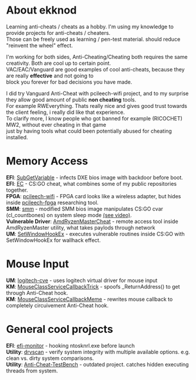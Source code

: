 # About ekknod
Learning anti-cheats / cheats as a hobby. I'm using my knowledge to provide projects for anti-cheats / cheaters.  
Those can be freely used as learning / pen-test material. should reduce "reinvent the wheel" effect.

I'm working for both sides, Anti-Cheating/Cheating both requires the same creativity. Both are cool up to certain point.  
VAC/EAC/Vanguard are good examples of cool anti-cheats, because they are really **effective** and not going to  
block you forever for bad decisions you have made.  

I did try Vanguard Anti-Cheat with pcileech-wifi project, and to my surprise they allow good amount of public **non cheating** tools.  
For example RWEverything. Thats really nice and gives good trust towards the client feeling, i really did like that experience.  
To clarify more, I know people who got banned for example (RICOCHET) MW2, without ever cheating in that game  
just by having tools what could been potentially abused for cheating installed.


# Memory Access  
**EFI**: [SubGetVariable](https://github.com/ekknod/SubGetVariable) - infects DXE bios image with backdoor before boot.  
**EFI**: [EC](https://github.com/ekknod/EC) - CS:GO cheat, what combines some of my public repositories together.  
**FPGA**: [pcileech-wifi](https://github.com/ekknod/pcileech-wifi) - FPGA card looks like a wireless adapter, but hides inside [pcileech-fpga](https://github.com/ufrisk/pcileech-fpga) researching tool.  
**SMM**: [smm](https://github.com/ekknod/smm) - modified SMM bios image manipulates CS:GO cvar (cl_countbones) on system sleep mode [(see video)](https://streamable.com/58y7zz).  
**Vulnerable Driver**: [AmdRyzenMasterCheat](https://github.com/ekknod/AmdRyzenMasterCheat) - remote access tool inside AmdRyzenMaster utility, what takes paylods through network  
**UM**: [SetWindowHookEx](https://github.com/ekknod/SetWindowHookEx) - executes vulnerable routines inside CS:GO with SetWindowHookEx for wallhack effect.  

# Mouse Input
**UM**: [logitech-cve](https://github.com/ekknod/logitech-cve) - uses logitech virtual driver for mouse input  
**KM**: [MouseClassServiceCallbackTrick](https://github.com/ekknod/MouseClassServiceCallbackTrick) - spoofs _ReturnAddress() to get through Anti-Cheat hook.  
**KM**: [MouseClassServiceCallbackMeme](https://github.com/ekknod/MouseClassServiceCallbackMeme) - rewrites mouse callback to completely circuivement Anti-Cheat hook.  

# General cool projects
**EFI**: [efi-monitor](https://github.com/ekknod/efi-monitor) - hooking ntosknrl.exe before launch  
**Utility**: [drvscan](https://github.com/ekknod/drvscan) - verify system integrity with multiple available options. e.g. clean vs. dirty system comparisons.  
**Utility**: [Anti-Cheat-TestBench](https://github.com/ekknod/Anti-Cheat-TestBench) - outdated project. catches hidden executing threads from system.  
